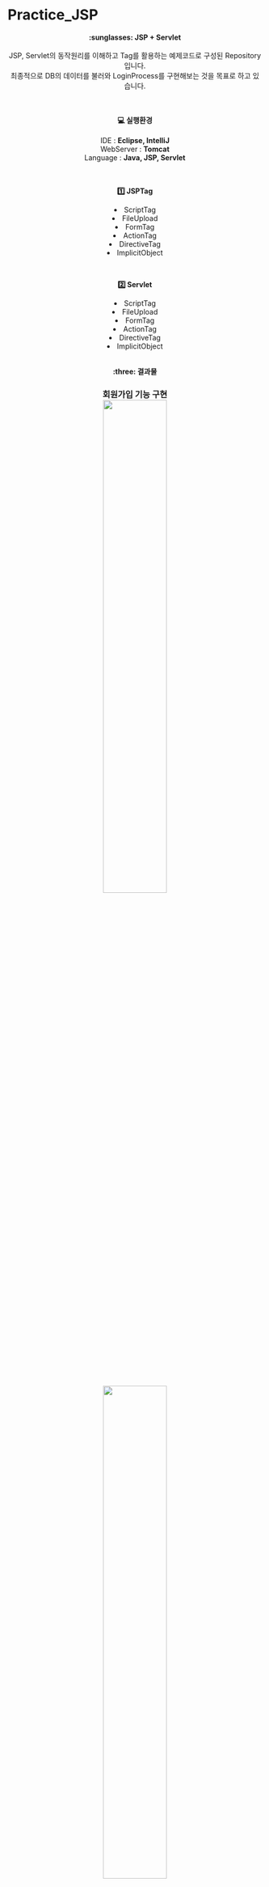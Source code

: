 # Practice_JSP

<div align='center'>
  <strong> :sunglasses: JSP + Servlet </strong> <br><br>
    JSP, Servlet의 동작원리를 이해하고 Tag를 활용하는 예제코드로 구성된 Repository입니다.<br>
    최종적으로 DB의 데이터를 불러와 LoginProcess를 구현해보는 것을 목표로 하고 있습니다. 
  
  <br><br>
  <strong>:computer: 실행환경</strong><br><br>
  ­IDE : <b>Eclipse, IntelliJ</b><br>
  ­WebServer : <b>Tomcat</b> <br>
  ­Language : <b>Java, JSP, Servlet</b> <br>
  <br><br>
  
  <strong> :one: JSPTag </strong>
    <li> ScriptTag
    <li> FileUpload
    <li> FormTag
    <li> ActionTag 
    <li> DirectiveTag
    <li> ImplicitObject

  <br>

   <strong> :two: Servlet </strong>
    <li> ScriptTag
    <li> FileUpload
    <li> FormTag
    <li> ActionTag 
    <li> DirectiveTag
    <li> ImplicitObject
      
  <br>
      <strong>:three: 결과물 </strong><br>
      <h3> 회원가입 기능 구현<br>
      <img width='50%' src='https://user-images.githubusercontent.com/113004260/196883040-643a7b69-48e5-4dce-9870-118e9622f581.PNG'> <br>
      <img width="50%" src="https://user-images.githubusercontent.com/113004260/196883590-10846a05-8c0c-46d4-b085-cb66e489da64.PNG"> <br>
      <br>
